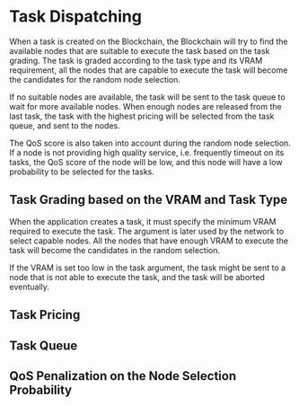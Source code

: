 # Task Dispatching

When a task is created on the Blockchain, the Blockchain will try to find the available nodes that are suitable to execute the task based on the task grading. The task is graded according to the task type and its VRAM requirement, all the nodes that are capable to execute the task will become the candidates for the random node selection.

If no suitable nodes are available, the task will be sent to the task queue to wait for more available nodes. When enough nodes are released from the last task, the task with the highest pricing will be selected from the task queue, and sent to the nodes.

The QoS score is also taken into account during the random node selection. If a node is not providing high quality service, i.e. frequently timeout on its tasks, the QoS score of the node will be low, and this node will have a low probability to be selected for the tasks.

## Task Grading based on the VRAM and Task Type

When the application creates a task, it must specify the minimum VRAM required to execute the task. The argument is later used by the network to select capable nodes. All the nodes that have enough VRAM to execute the task will become the candidates in the random selection.

If the VRAM is set too low in the task argument, the task might be sent to a node that is not able to execute the task, and the task will be aborted eventually.

## Task Pricing

## Task Queue

## QoS Penalization on the Node Selection Probability&#x20;

